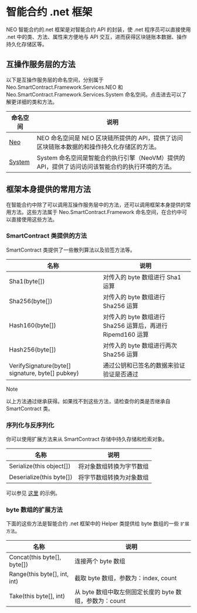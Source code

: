 # 智能合约 .net 框架

NEO 智能合约的.net 框架是对智能合约 API 的封装，使 .net 程序员可以直接使用 .net 中的类、方法、属性来方便地与 API 交互，进而获得区块链账本数据、操作持久化存储区等。

## 互操作服务层的方法

以下是互操作服务层的命名空间，分别属于 Neo.SmartContract.Framework.Services.NEO 和 Neo.SmartContract.Framework.Services.System 命名空间。点击进去可以了解更详细的类和方法。

| 命名空间                       | 说明                                       |
| -------------------------- | ---------------------------------------- |
| [Neo](dotnet/neo.md)       | NEO 命名空间是 NEO 区块链所提供的 API，提供了访问区块链账本数据的和操作持久化存储区的方法。 |
| [System](dotnet/system.md) | System 命名空间是智能合约执行引擎（NeoVM）提供的 API，提供了访问访问该智能合约的执行环境的方法。 |

## 框架本身提供的常用方法

在智能合约中除了可以调用互操作服务层中的方法，还可以调用框架本身提供的常用方法。这些方法属于 Neo.SmartContract.Framework 命名空间，在合约中可以直接使用这些方法。

### SmartContract 类提供的方法

SmartContract 类提供了一些散列算法以及验签方法等。

| 名称                                             | 说明                                                        |
| ------------------------------------------------ | ----------------------------------------------------------- |
| Sha1(byte[])                                     | 对传入的 byte 数组进行 Sha1 运算                            |
| Sha256(byte[])                                   | 对传入的 byte 数组进行 Sha256 运算                          |
| Hash160(byte[])                                  | 对传入的 byte 数组进行 Sha256 运算后，再进行 Ripemd160 运算 |
| Hash256(byte[])                                  | 对传入的 byte 数组进行两次 Sha256 运算                      |
| VerifySignature(byte[] signature, byte[] pubkey) | 通过公钥和已签名的数据来验证验证是否通过                    |

> [!Note]
>
> 以上方法通过继承获得。如果找不到这些方法，请检查你的类是否继承自 SmartContract 类。

### 序列化与反序列化

你可以使用扩展方法来从 SmartContract 存储中持久存储和检索对象。

| 名称                     | 说明                     |
| ------------------------ | ------------------------ |
| Serialize(this object[]) | 将对象数组转换为字节数组 |
| Deserialize(this byte[]) | 将字节数组转换为对象数组 |

可以参见 [这里](https://github.com/Red4Sec/NEO-SmartVote/blob/master/CSharp/SmartVote.cs) 的示例。

### byte 数组的扩展方法

下面的这些方法是智能合约 .net 框架中的 Helper 类提供给 byte 数组的一些 ` 扩展方法 `。

| 名称                         | 说明                                                    |
| ---------------------------- | ------------------------------------------------------- |
| Concat(this byte[], byte[])  | 连接两个 byte 数组                                      |
| Range(this byte[], int, int) | 截取 byte 数组，参数为：index, count                    |
| Take(this byte[], int)       | 从 byte 数组中取左侧固定长度的 byte 数组，参数为：count |